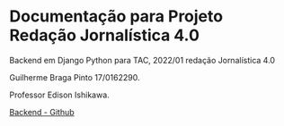# Documentação para Projeto Redação Jornalística 4.0

Backend em Django Python para TAC, 2022/01 redação Jornalística 4.0

Guilherme Braga Pinto 17/0162290.

Professor Edison Ishikawa.

[Backend - Github](https://github.com/gui1080/Redacao_Jornalistica_4.0)
